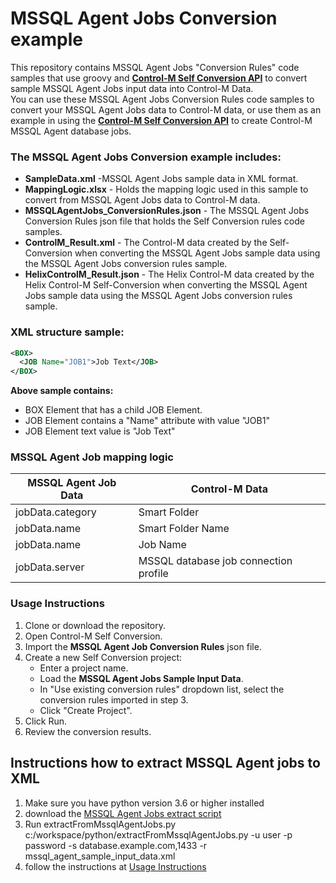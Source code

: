 # MSSQL Agent Jobs Conversion example
This repository contains MSSQL Agent Jobs "Conversion Rules" code samples that use groovy and [**Control-M Self Conversion API**](https://docs.bmc.com/docs/ctmselfconv/control-m-self-conversion-api-814570051.html) to convert sample MSSQL Agent Jobs input data into Control-M Data.<br> 
You can use these MSSQL Agent Jobs Conversion Rules code samples to convert your MSSQL Agent Jobs data to Control-M data, or use them as an example in using the [**Control-M Self Conversion API**](https://docs.bmc.com/docs/ctmselfconv/control-m-self-conversion-api-814570051.html) to create Control-M MSSQL Agent database jobs.

### The MSSQL Agent Jobs Conversion example includes:
* __SampleData.xml__ -MSSQL Agent Jobs sample data in XML format.
* __MappingLogic.xlsx__ - Holds the mapping logic used in this sample to convert from MSSQL Agent Jobs data to Control-M data.
* __MSSQLAgentJobs_ConversionRules.json__ - The MSSQL Agent Jobs Conversion Rules json file that holds the Self Conversion rules code samples.
* __ControlM_Result.xml__ - The Control-M data created by the Self-Conversion when converting the MSSQL Agent Jobs sample data using the MSSQL Agent Jobs conversion rules sample.
* __HelixControlM_Result.json__ - The Helix Control-M data created by the Helix Control-M Self-Conversion when converting the MSSQL Agent Jobs sample data using the MSSQL Agent Jobs conversion rules sample.

### XML structure sample:
```xml 
<BOX>
  <JOB Name="JOB1">Job Text</JOB>
</BOX> 
```
 __Above sample contains:__
* BOX Element that has a child JOB Element. 
* JOB Element contains a "Name" attribute with value "JOB1"
* JOB Element text value is "Job Text"

### MSSQL Agent Job mapping logic
|  MSSQL Agent Job Data       | Control-M Data                                |
| --------------------------- | --------------------------------------------- |
|  jobData.category           | Smart Folder                                  |
|  jobData.name               | Smart Folder Name                             |
|  jobData.name               | Job Name                                      |
|  jobData.server             | MSSQL database job connection profile         |

### Usage Instructions
1. Clone or download the repository.
2. Open Control-M Self Conversion.
3. Import the __MSSQL Agent Job Conversion Rules__ json file.
4. Create a new Self Conversion project: 
   * Enter a project name.
   * Load the **MSSQL Agent Jobs Sample Input Data**.
   * In "Use existing conversion rules" dropdown list, select the conversion rules imported in step 3.
   * Click "Create Project".
5. Click Run.
6. Review the conversion results.

## Instructions how to extract MSSQL Agent jobs to XML
1. Make sure you have python version 3.6 or higher installed 
2. download the [MSSQL Agent Jobs extract script](Data_export/extractFromMssqlAgentJobs.py) 
3. Run extractFromMssqlAgentJobs.py c:/workspace/python/extractFromMssqlAgentJobs.py -u user -p password -s database.example.com,1433 -r mssql_agent_sample_input_data.xml 
4. follow the instructions at [Usage Instructions](#usage-instructions)
